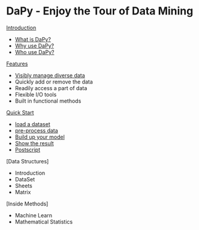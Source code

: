 # DaPy - Enjoy the Tour of Data Mining 
[Introduction](https://github.com/JacksonWuxs/DaPy/blob/master/Guide%20Book/English/Introduction.md#introduction)
  - [What is DaPy?](https://github.com/JacksonWuxs/DaPy/blob/master/Guide%20Book/English/Introduction.md#what-is-dapy)
  - [Why use DaPy?](https://github.com/JacksonWuxs/DaPy/blob/master/Guide%20Book/English/Introduction.md#why-use-dapy)
  - [Who use DaPy?](https://github.com/JacksonWuxs/DaPy/blob/master/Guide%20Book/English/Introduction.md#who-use-dapy)
  
[Features](https://github.com/JacksonWuxs/DaPy/blob/master/Guide%20Book/English/Features.md)
  - [Visibly manage diverse data](https://github.com/JacksonWuxs/DaPy/blob/master/Guide%20Book/English/Features.md#visibly-manage-diverse-data)
  - Quickly add or remove the data
  - Readily access a part of data
  - Flexible I/O tools
  - Built in functional methods
  
  
[Quick Start](https://github.com/JacksonWuxs/DaPy/blob/master/Guide%20Book/English/Quick%20Start.md#quick-start)
  - [load a dataset](https://github.com/JacksonWuxs/DaPy/blob/master/Guide%20Book/English/Quick%20Start.md#Ⅰ-loading-a-dataset)
  - [pre-process data](https://github.com/JacksonWuxs/DaPy/blob/master/Guide%20Book/English/Quick%20Start.md#Ⅱ-preprocessing-data)
  - [Build up your model](https://github.com/JacksonWuxs/DaPy/blob/master/Guide%20Book/English/Quick%20Start.md#Ⅲ-methods)
  - [Show the result](https://github.com/JacksonWuxs/DaPy/blob/master/Guide%20Book/English/Quick%20Start.md#Ⅳ-postscript)  
  - [Postscript](https://github.com/JacksonWuxs/DaPy/blob/master/Guide%20Book/English/Quick%20Start.md#Ⅳ-postscript)
  
[Data Structures]
  - Introduction
  - DataSet
  - Sheets
  - Matrix  
  
[Inside Methods]
  - Machine Learn
  - Mathematical Statistics
  

